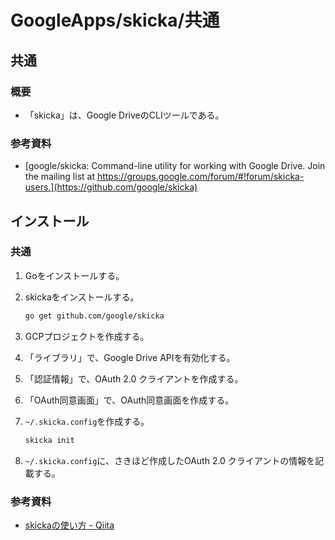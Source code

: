 # GoogleApps/skicka/共通

## 共通

### 概要

- 「skicka」は、Google DriveのCLIツールである。

### 参考資料

- [google/skicka: Command-line utility for working with Google Drive. Join the mailing list at https://groups.google.com/forum/#!forum/skicka-users.](https://github.com/google/skicka)

## インストール

### 共通

1. Goをインストールする。

2. skickaをインストールする。

    ```bash
    go get github.com/google/skicka
    ```

3. GCPプロジェクトを作成する。

4. 「ライブラリ」で、Google Drive APIを有効化する。

5. 「認証情報」で、OAuth 2.0 クライアントを作成する。

6. 「OAuth同意画面」で、OAuth同意画面を作成する。

7. `~/.skicka.config`を作成する。

    ```bash
    skicka init
    ```

8. `~/.skicka.config`に、さきほど作成したOAuth 2.0 クライアントの情報を記載する。

### 参考資料

- [skickaの使い方 - Qiita](https://qiita.com/sekitaka_1214/items/85875d64c226b2f7ab86)
